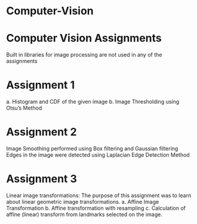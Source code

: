 # Computer-Vision
# Computer Vision Assignments
Built in libraries for image processing are not used in any of the assignments

# Assignment 1
a. Histogram and CDF of the given image
b. Image Thresholding using Otsu’s Method

# Assignment 2
Image Smoothing performed using Box filtering and Gaussian filtering
Edges in the image were detected using Laplacian Edge Detection Method

# Assignment 3
Linear image transformations: The purpose of this assignment was to learn about linear geometric image transformations.
a. Affine Image Transformation
b. Affine transformation with resampling
c. Calculation of affine (linear) transform from landmarks selected on the image.
